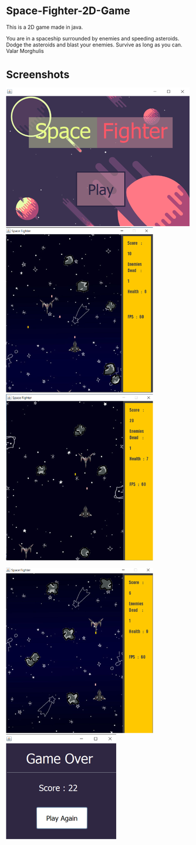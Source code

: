 # Space-Fighter-2D-Game

This is a 2D game made in java.

You are in a spaceship surrounded by enemies and speeding asteroids.
Dodge the asteroids and blast your enemies.
Survive as long as you can.
Valar Morghulis

# Screenshots

<img src="https://raw.githubusercontent.com/PawanSuryavanshi95/Space-Fighter-2D-Game/master/screenshots/1.png" width="500">
<div>
<img src="https://raw.githubusercontent.com/PawanSuryavanshi95/Space-Fighter-2D-Game/master/screenshots/3.png" width="400" > &nbsp &nbsp &nbsp &nbsp
<img src="https://raw.githubusercontent.com/PawanSuryavanshi95/Space-Fighter-2D-Game/master/screenshots/4.png" width="400" >
</div>
<br>
<img src="https://raw.githubusercontent.com/PawanSuryavanshi95/Space-Fighter-2D-Game/master/screenshots/5.png" width="400">

<img src="https://raw.githubusercontent.com/PawanSuryavanshi95/Space-Fighter-2D-Game/master/screenshots/7.png" width="300">
